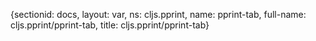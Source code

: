 {sectionid: docs, layout: var, ns: cljs.pprint, name: pprint-tab, full-name: cljs.pprint/pprint-tab,
  title: cljs.pprint/pprint-tab}
